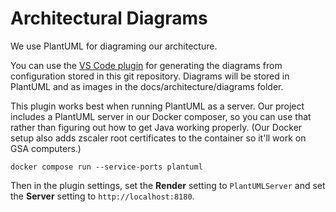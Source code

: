 # Architectural Diagrams

We use PlantUML for diagraming our architecture.

You can use the [VS Code plugin](https://marketplace.visualstudio.com/items?itemName=jebbs.plantuml)
for generating the diagrams from configuration stored in this git repository.
Diagrams will be stored in PlantUML and as images in the
docs/architecture/diagrams folder.

This plugin works best when running PlantUML as a server. Our project includes
a PlantUML server in our Docker composer, so you can use that rather than
figuring out how to get Java working properly. (Our Docker setup also adds
zscaler root certificates to the container so it'll work on GSA computers.)

```shell
docker compose run --service-ports plantuml
```

Then in the plugin settings, set the **Render** setting to `PlantUMLServer` and
set the **Server** setting to `http://localhost:8180`.
